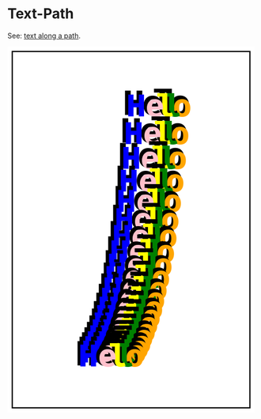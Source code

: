 # Text-Path

See: [text along a path](https://github.com/silky/fashion/issues/108).

![](images/a.png)
